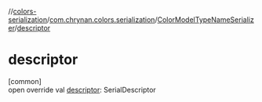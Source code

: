 //[colors-serialization](../../../index.md)/[com.chrynan.colors.serialization](../index.md)/[ColorModelTypeNameSerializer](index.md)/[descriptor](descriptor.md)

# descriptor

[common]\
open override val [descriptor](descriptor.md): SerialDescriptor
